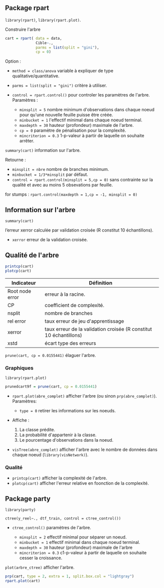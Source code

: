 ## Package rpart

`library(rpart)`, `library(rpart.plot)`.

Construire l'arbre

``` R
cart = rpart( data = data, 
              Cible~.,
              parms = list(split = "gini"),
              cp = 0)
```

Option :

* `method = class/anova` variable à expliquer de type qualitative/quantitative.
* `parms = list(split = "gini")` critère à utiliser.
* `control = rpart.control()` pour controler les paramètres de l'arbre. Paramètres :

	* `minsplit = 5` nombre minimum d'observations dans chaque noeud pour qu'une nouvelle feuille puisse être créée.
	* `minbucket = 1` l'effectif minimal dans chaque noeud terminal.
 	* `maxdepth = 30` hauteur (profondeur) maximale de l'arbre.
	* `cp = 0` paramètre de pénalisation pour la complexité.
	* `mincriterion = 0.3` 1-p-valeur à partir de laquelle on souhaite arrêter.

`summary(cart)` information sur l'arbre.

Retourne :

* `minsplit = nbre` nombre de branches minimum.
* `minbucket = 1/3*minsplit` par défaut.
* `control = rpart.control(minsplit = 5,cp = 0)` sans contrainte sur la qualité et avec au moins 5 obsevations par feuille.

for stumps : `rpart.control(maxdepth = 1,cp = -1, minsplit = 0)`

## Information sur l'arbre

`summary(cart)` 

l’erreur xerror calculée par validation croisée (R constitut 10 échantillons).

* `xerror` erreur de la validation croisée.

## Qualité de l'arbre 

``` R
printcp(cart)
plotcp(cart)
```

Indicateur      | Définition
----------------|---
Root node error | erreur à la racine. 
CP              | coefficient de complexité.
nsplit          | nombre de branches
rel error       | taux erreur de jeu d'apprentissage
xerror          | taux erreur de la validation croisée (R constitut 10 échantillons)
xstd            | écart type des erreurs 

`prune(cart, cp = 0.0155441)` élaguer l'arbre.

### Graphiques

`library(rpart.plot)`

``` R
prunedcart9f = prune(cart, cp = 0.0155441)
```

* `rpart.plot(abre_complet)` afficher l'arbre (ou sinon `prp(abre_complet)`). Paramètres:
  
	* `type = 0` retirer les informations sur les noeuds.

* Affiche :
  
 	1. La classe prédite.
  	2. La probabilité d'appartenir à la classe.
  	3. Le pourcentage d'observations dans la noeud. 

* `visTree(abre_complet)` afficher l'arbre avec le nombre de données dans chaque noeud (`library(visNetwork)`).

### Qualité

* `printcp(cart)` afficher la complexité de l'arbre.
* `plotcp(cart)` afficher l'erreur relative en foonction de la complexité.

## Package party

`library(party)`

`ctree(y_reel~., dtf_train, control = ctree_control())`

* `ctree_control()` paramètres de l'arbre.

	* `minsplit = 2` effectif minimal pour séparer un noeud.
	* `minbucket = 1` effectif minimal dans chaque noeud terminal.
	* `maxdepth = 30` hauteur (profondeur) maximale de l'arbre
	* `mincriterion = 0.3` c1-p-valeur à partir de laquelle on souhaite cesser la croissance.
 
 `plot(arbre_ctree)` afficher l'arbre.
 
``` R
prp(cart, type = 2, extra = 1, split.box.col = "lightgray")
rpart.plot(cart)
```
